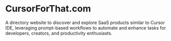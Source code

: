 # CursorForThat.com

A directory website to discover and explore SaaS products similar to Cursor IDE, leveraging prompt-based workflows to automate and enhance tasks for developers, creators, and productivity enthusiasts.
